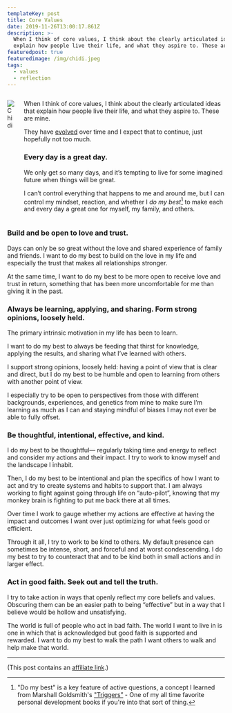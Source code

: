```yaml
---
templateKey: post
title: Core Values
date: 2019-11-26T13:00:17.861Z
description: >-
  When I think of core values, I think about the clearly articulated ideas that
  explain how people live their life, and what they aspire to. These are mine.
featuredpost: true
featuredimage: /img/chidi.jpeg
tags:
  - values
  - reflection
---
```

<div class="columns">
<div class="column is-3">

![Chidi](/img/chidi.jpeg)

</div>
<div class="column is-9">

When I think of core values, I think about the clearly articulated ideas that explain how people live their life, and what they aspire to. These are mine. 

They have [evolved](https://github.com/craigsturgis/philosophy/commits/master/life/core-values.md) over time and I expect that to continue, just hopefully not too much.

### Every day is a great day.

We only get so many days, and it’s tempting to live for some imagined future when things will be great. 

I can’t control everything that happens to me and around me, but I can control my mindset, reaction, and whether I _do my best_[^1] to make each and every day a great one for myself, my family, and others. 

</div>
</div>

### Build and be open to love and trust.

Days can only be so great without the love and shared experience of family and friends. I want to do my best to build on the love in my life and especially the trust that makes all relationships stronger.

At the same time, I want to do my best to be more open to receive love and trust in return, something that has been more uncomfortable for me than giving it in the past.

### Always be learning,  applying, and sharing. Form strong opinions, loosely held.

The primary intrinsic motivation in my life has been to learn.

I want to do my best to always be feeding that thirst for knowledge, applying the results, and sharing what I’ve learned with others. 

I support strong opinions, loosely held: having a point of view that is clear and direct, but I do my best to be humble and open to learning from others with another point of view. 

I especially try to be open to perspectives from those with different backgrounds, experiences, and genetics from mine to make sure I’m learning as much as I can and staying mindful of biases I may not ever be able to fully offset.

### Be thoughtful, intentional, effective, and kind.

I do my best to be thoughtful— regularly taking time and energy to reflect and consider my actions and their impact. I try to work to know myself and the landscape I inhabit.

Then, I do my best to be intentional and plan the specifics of how I want to act and try to create systems and habits to support that. I am always working to fight against going through life on “auto-pilot”, knowing that my monkey brain is fighting to put me back there at all times.

Over time I work to gauge whether my actions are effective at having the impact and outcomes I want over just optimizing for what feels good or efficient.

Through it all, I try to work to be kind to others. My default presence can sometimes be intense, short, and forceful and at worst condescending. I do my best to try to counteract that and to be kind both in small actions and in larger effect.

### Act in good faith. Seek out and tell the truth.

I try to take action in ways that openly reflect my core beliefs and values. Obscuring them can be an easier path to being “effective” but in a way that I believe would be hollow and unsatisfying.

The world is full of people who act in bad faith. The world I want to live in is one in which that is acknowledged but good faith is supported and rewarded. I want to do my best to walk the path I want others to walk and help make that world.

---- 

(This post contains an [affiliate link](https://craigsturgis.com/affiliate-links).) 

[^1]: "Do my best" is a key feature of active questions, a concept I learned from Marshall Goldsmith's ["Triggers”](https://amzn.to/349xeD5) - One of my all time favorite personal development books if you're into that sort of thing.
